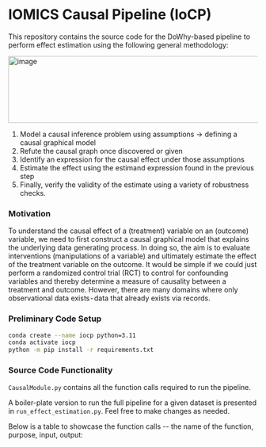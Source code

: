 # IOMICS Causal Pipeline (IoCP)

This repository contains the source code for the DoWhy-based pipeline to perform effect estimation using the following general methodology:

<img width="1000" height="135" alt="image" src="https://github.com/user-attachments/assets/3c2fc122-bcdb-4c5a-b6c2-49bb3b5ac780" />

1. Model a causal inference problem using assumptions → defining a causal graphical model
2. Refute the causal graph once discovered or given
3. Identify an expression for the causal effect under those assumptions
4. Estimate the effect using the estimand expression found in the previous step
5. Finally, verify the validity of the estimate using a variety of robustness checks.

### Motivation

To understand the causal effect of a (treatment) variable on an (outcome) variable, we need to first construct a causal graphical model that explains the underlying data generating process. In doing so, the aim is to evaluate interventions (manipulations of a variable) and ultimately estimate the effect of the treatment variable on the outcome.
It would be simple if we could just perform a randomized control trial (RCT) to control for confounding variables and thereby determine a measure of causality between a treatment and outcome. However, there are many domains where only observational data exists - data that already exists via records.

### Preliminary Code Setup

```bash
conda create --name iocp python=3.11
conda activate iocp
python -m pip install -r requirements.txt
```

### Source Code Functionality

`CausalModule.py` contains all the function calls required to run the pipeline.

A boiler-plate version to run the full pipeline for a given dataset is presented in `run_effect_estimation.py`. Feel free to make changes as needed.

Below is a table to showcase the function calls -- the name of the function, purpose, input, output:


